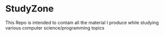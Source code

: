 # StudyZone
This Repo is intended to contain all the material I produce while studying various computer science/programming topics
